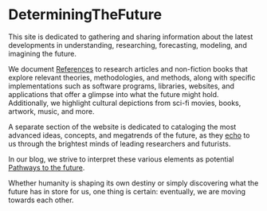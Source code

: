 # DeterminingTheFuture


This site is dedicated to gathering and sharing information about the latest developments in understanding, researching, forecasting, modeling, and imagining the future. 

We document [References](references/index.md) to research articles and non-fiction books that explore relevant theories, methodologies, and methods, along with specific implementations such as software programs, libraries, websites, and applications that offer a glimpse into what the future might hold. Additionally, we highlight cultural depictions from sci-fi movies, books, artwork, music, and more.

A separate section of the website is dedicated to cataloging the most advanced ideas, concepts, and megatrends of the future, as they [echo](echo/index.md) to us through the brightest minds of leading researchers and futurists.

In our blog, we strive to interpret these various elements as potential [Pathways to the future](blog/index.md). 

Whether humanity is shaping its own destiny or simply discovering what the future has in store for us, one thing is certain: eventually, we are moving towards each other.